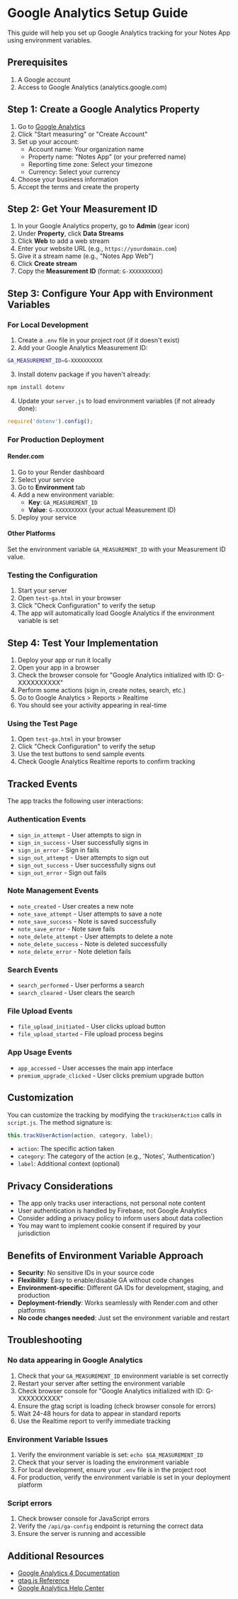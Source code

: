 # Google Analytics Setup Guide

This guide will help you set up Google Analytics tracking for your Notes App using environment variables.

## Prerequisites

1. A Google account
2. Access to Google Analytics (analytics.google.com)

## Step 1: Create a Google Analytics Property

1. Go to [Google Analytics](https://analytics.google.com/)
2. Click "Start measuring" or "Create Account"
3. Set up your account:
   - Account name: Your organization name
   - Property name: "Notes App" (or your preferred name)
   - Reporting time zone: Select your timezone
   - Currency: Select your currency
4. Choose your business information
5. Accept the terms and create the property

## Step 2: Get Your Measurement ID

1. In your Google Analytics property, go to **Admin** (gear icon)
2. Under **Property**, click **Data Streams**
3. Click **Web** to add a web stream
4. Enter your website URL (e.g., `https://yourdomain.com`)
5. Give it a stream name (e.g., "Notes App Web")
6. Click **Create stream**
7. Copy the **Measurement ID** (format: `G-XXXXXXXXXX`)

## Step 3: Configure Your App with Environment Variables

### For Local Development

1. Create a `.env` file in your project root (if it doesn't exist)
2. Add your Google Analytics Measurement ID:

```bash
GA_MEASUREMENT_ID=G-XXXXXXXXXX
```

3. Install dotenv package if you haven't already:

```bash
npm install dotenv
```

4. Update your `server.js` to load environment variables (if not already done):

```javascript
require('dotenv').config();
```

### For Production Deployment

#### Render.com
1. Go to your Render dashboard
2. Select your service
3. Go to **Environment** tab
4. Add a new environment variable:
   - **Key**: `GA_MEASUREMENT_ID`
   - **Value**: `G-XXXXXXXXXX` (your actual Measurement ID)
5. Deploy your service

#### Other Platforms
Set the environment variable `GA_MEASUREMENT_ID` with your Measurement ID value.

### Testing the Configuration

1. Start your server
2. Open `test-ga.html` in your browser
3. Click "Check Configuration" to verify the setup
4. The app will automatically load Google Analytics if the environment variable is set

## Step 4: Test Your Implementation

1. Deploy your app or run it locally
2. Open your app in a browser
3. Check the browser console for "Google Analytics initialized with ID: G-XXXXXXXXXX"
4. Perform some actions (sign in, create notes, search, etc.)
5. Go to Google Analytics > Reports > Realtime
6. You should see your activity appearing in real-time

### Using the Test Page

1. Open `test-ga.html` in your browser
2. Click "Check Configuration" to verify the setup
3. Use the test buttons to send sample events
4. Check Google Analytics Realtime reports to confirm tracking

## Tracked Events

The app tracks the following user interactions:

### Authentication Events
- `sign_in_attempt` - User attempts to sign in
- `sign_in_success` - User successfully signs in
- `sign_in_error` - Sign in fails
- `sign_out_attempt` - User attempts to sign out
- `sign_out_success` - User successfully signs out
- `sign_out_error` - Sign out fails

### Note Management Events
- `note_created` - User creates a new note
- `note_save_attempt` - User attempts to save a note
- `note_save_success` - Note is saved successfully
- `note_save_error` - Note save fails
- `note_delete_attempt` - User attempts to delete a note
- `note_delete_success` - Note is deleted successfully
- `note_delete_error` - Note deletion fails

### Search Events
- `search_performed` - User performs a search
- `search_cleared` - User clears the search

### File Upload Events
- `file_upload_initiated` - User clicks upload button
- `file_upload_started` - File upload process begins

### App Usage Events
- `app_accessed` - User accesses the main app interface
- `premium_upgrade_clicked` - User clicks premium upgrade button

## Customization

You can customize the tracking by modifying the `trackUserAction` calls in `script.js`. The method signature is:

```javascript
this.trackUserAction(action, category, label);
```

- `action`: The specific action taken
- `category`: The category of the action (e.g., 'Notes', 'Authentication')
- `label`: Additional context (optional)

## Privacy Considerations

- The app only tracks user interactions, not personal note content
- User authentication is handled by Firebase, not Google Analytics
- Consider adding a privacy policy to inform users about data collection
- You may want to implement cookie consent if required by your jurisdiction

## Benefits of Environment Variable Approach

- **Security**: No sensitive IDs in your source code
- **Flexibility**: Easy to enable/disable GA without code changes
- **Environment-specific**: Different GA IDs for development, staging, and production
- **Deployment-friendly**: Works seamlessly with Render.com and other platforms
- **No code changes needed**: Just set the environment variable and restart

## Troubleshooting

### No data appearing in Google Analytics
1. Check that your `GA_MEASUREMENT_ID` environment variable is set correctly
2. Restart your server after setting the environment variable
3. Check browser console for "Google Analytics initialized with ID: G-XXXXXXXXXX"
4. Ensure the gtag script is loading (check browser console for errors)
5. Wait 24-48 hours for data to appear in standard reports
6. Use the Realtime report to verify immediate tracking

### Environment Variable Issues
1. Verify the environment variable is set: `echo $GA_MEASUREMENT_ID`
2. Check that your server is loading the environment variable
3. For local development, ensure your `.env` file is in the project root
4. For production, verify the environment variable is set in your deployment platform

### Script errors
1. Check browser console for JavaScript errors
2. Verify the `/api/ga-config` endpoint is returning the correct data
3. Ensure the server is running and accessible

## Additional Resources

- [Google Analytics 4 Documentation](https://developers.google.com/analytics/devguides/collection/ga4)
- [gtag.js Reference](https://developers.google.com/analytics/devguides/collection/gtagjs)
- [Google Analytics Help Center](https://support.google.com/analytics/)
